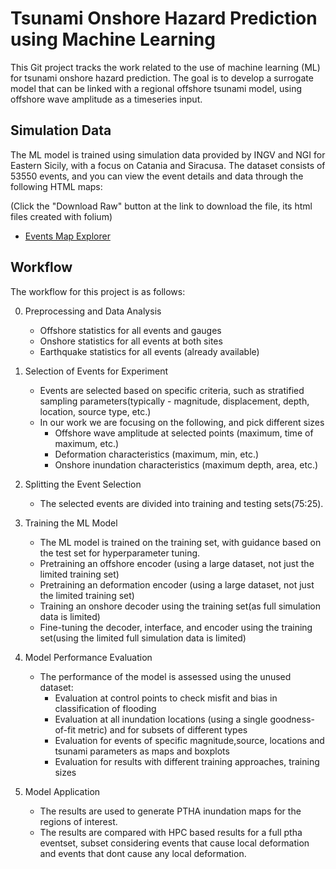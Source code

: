 # Tsunami Onshore Hazard Prediction using Machine Learning

This Git project tracks the work related to the use of machine learning (ML) for tsunami onshore hazard prediction. The goal is to develop a surrogate model that can be linked with a regional offshore tsunami model, using offshore wave amplitude as a timeseries input.

## Simulation Data

The ML model is trained using simulation data provided by INGV and NGI for Eastern Sicily, with a focus on Catania and Siracusa. The dataset consists of 53550 events, and you can view the event details and data through the following HTML maps:

(Click the "Download Raw" button at the link to download the file, its html files created with folium)
- [Events Map Explorer](/resources/gis/html/map_events.html) 

## Workflow

The workflow for this project is as follows:

0. Preprocessing and Data Analysis
   - Offshore statistics for all events and gauges
   - Onshore statistics for all events at both sites
   - Earthquake statistics for all events (already available)

1. Selection of Events for Experiment
   - Events are selected based on specific criteria, such as stratified sampling parameters(typically - magnitude, displacement, depth, location, source type, etc.)
   - In our work we are focusing on the following, and pick different sizes
     - Offshore wave amplitude at selected points (maximum, time of maximum, etc.)
     - Deformation characteristics (maximum, min, etc.)
     - Onshore inundation characteristics (maximum depth, area, etc.)

2. Splitting the Event Selection
   - The selected events are divided into training and testing sets(75:25).

3. Training the ML Model
   - The ML model is trained on the training set, with guidance based on the test set for hyperparameter tuning.
   - Pretraining an offshore encoder (using a large dataset, not just the limited training set)
   - Pretraining an deformation encoder (using a large dataset, not just the limited training set)
   - Training an onshore decoder using the training set(as full simulation data is limited)
   - Fine-tuning the decoder, interface, and encoder using the training set(using the limited full simulation data is limited)

4. Model Performance Evaluation
   - The performance of the model is assessed using the unused dataset:
     - Evaluation at control points to check misfit and bias in classification of flooding
     - Evaluation at all inundation locations (using a single goodness-of-fit metric) and for subsets of different types
     - Evaluation for events of specific magnitude,source, locations and tsunami parameters as maps and boxplots
     - Evaluation for results with different training approaches, training sizes

5. Model Application
   - The results are used to generate PTHA inundation maps for the regions of interest.
   - The results are compared with HPC based results for a full ptha eventset, subset considering events that cause local deformation and events that dont cause any local deformation.
